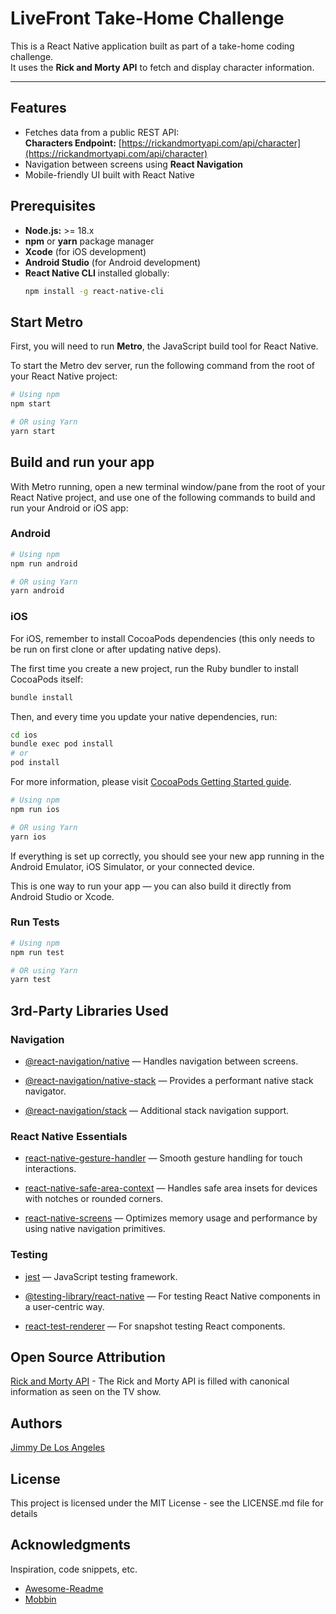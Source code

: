 # LiveFront Take-Home Challenge

This is a React Native application built as part of a take-home coding challenge.  
It uses the **Rick and Morty API** to fetch and display character information.

---

## Features

- Fetches data from a public REST API:  
  **Characters Endpoint:** [https://rickandmortyapi.com/api/character](https://rickandmortyapi.com/api/character)
- Navigation between screens using **React Navigation**
- Mobile-friendly UI built with React Native

## Prerequisites

- **Node.js:** >= 18.x
- **npm** or **yarn** package manager
- **Xcode** (for iOS development)
- **Android Studio** (for Android development)
- **React Native CLI** installed globally:
  ```bash
  npm install -g react-native-cli
  ```

## Start Metro

First, you will need to run **Metro**, the JavaScript build tool for React Native.

To start the Metro dev server, run the following command from the root of your React Native project:

```sh
# Using npm
npm start

# OR using Yarn
yarn start
```

## Build and run your app

With Metro running, open a new terminal window/pane from the root of your React Native project, and use one of the following commands to build and run your Android or iOS app:

### Android

```sh
# Using npm
npm run android

# OR using Yarn
yarn android
```

### iOS

For iOS, remember to install CocoaPods dependencies (this only needs to be run on first clone or after updating native deps).

The first time you create a new project, run the Ruby bundler to install CocoaPods itself:

```sh
bundle install
```

Then, and every time you update your native dependencies, run:

```sh
cd ios
bundle exec pod install
# or
pod install
```

For more information, please visit [CocoaPods Getting Started guide](https://guides.cocoapods.org/using/getting-started.html).

```sh
# Using npm
npm run ios

# OR using Yarn
yarn ios
```

If everything is set up correctly, you should see your new app running in the Android Emulator, iOS Simulator, or your connected device.

This is one way to run your app — you can also build it directly from Android Studio or Xcode.

### Run Tests

```bash
# Using npm
npm run test

# OR using Yarn
yarn test
```

## 3rd-Party Libraries Used

### Navigation

- [@react-navigation/native](https://reactnavigation.org/docs/stack-navigator/) — Handles navigation between screens.

- [@react-navigation/native-stack](https://reactnavigation.org/docs/stack-navigator/) — Provides a performant native stack navigator.

- [@react-navigation/stack](https://reactnavigation.org/docs/stack-navigator/) — Additional stack navigation support.

### React Native Essentials

- [react-native-gesture-handler](https://docs.swmansion.com/react-native-gesture-handler/) — Smooth gesture handling for touch interactions.

- [react-native-safe-area-context](https://github.com/th3rdwave/react-native-safe-area-context) — Handles safe area insets for devices with notches or rounded corners.

- [react-native-screens](https://github.com/software-mansion/react-native-screens) — Optimizes memory usage and performance by using native navigation primitives.

### Testing

- [jest](https://jestjs.io/) — JavaScript testing framework.

- [@testing-library/react-native](https://testing-library.com/docs/react-native-testing-library/intro/) — For testing React Native components in a user-centric way.

- [react-test-renderer](https://reactnative.dev/docs/test-renderer) — For snapshot testing React components.

## Open Source Attribution

[Rick and Morty API](https://rickandmortyapi.com) - The Rick and Morty API is filled with canonical information as seen on the TV show.

## Authors

[Jimmy De Los Angeles](https://www.linkedin.com/in/jimmydla/)

## License

This project is licensed under the MIT License - see the LICENSE.md file for details

## Acknowledgments

Inspiration, code snippets, etc.

- [Awesome-Readme](https://github.com/matiassingers/awesome-readme)
- [Mobbin](https://mobbin.com/)
